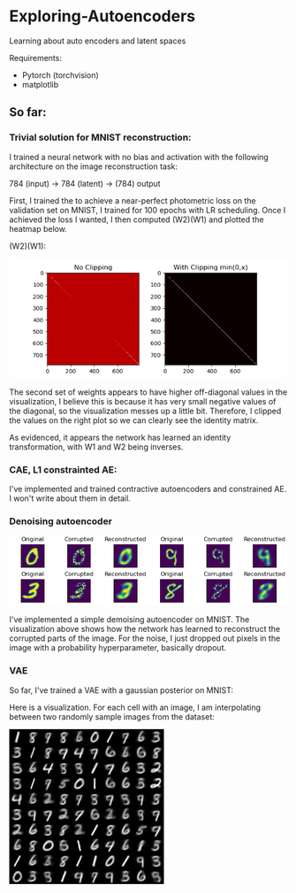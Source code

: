 # Exploring-Autoencoders
Learning about auto encoders and latent spaces

Requirements:
- Pytorch (torchvision)
- matplotlib



## So far:

### Trivial solution for MNIST reconstruction:

I trained a neural network with no bias and activation with the following architecture on the image reconstruction task:

784 (input) -> 784 (latent) -> (784) output


First, I trained the to achieve a near-perfect photometric loss on the validation set on MNIST, I trained for 100 epochs with LR scheduling. Once I achieved the loss I wanted,
I then computed (W2)(W1) and plotted the heatmap below. 

(W2)(W1):

![w2w1](https://github.com/AditMeh/Exploring-Autoencoders/blob/main/images/trivialsolution.png)

The second set of weights appears to have higher off-diagonal values in the visualization, I believe this is because it has very small negative values of the diagonal, so the
visualization messes up a little bit. Therefore, I clipped the values on the right plot so we can clearly see the identity matrix.



As evidenced, it appears the network has learned an identity transformation, with W1 and W2 being inverses. 

### CAE, L1 constrainted AE:
I've implemented and trained contractive autoencoders and constrained AE. I won't write about them in detail.


### Denoising autoencoder

![w2w1](https://github.com/AditMeh/Exploring-Autoencoders/blob/main/images/denoising.png)


I've implemented a simple demoising autoencoder on MNIST. The visualization above shows how the network has learned to reconstruct the corrupted parts of the image. For the noise, I just dropped out pixels in the image with a probability hyperparameter, basically dropout. 

### VAE

So far, I've trained a VAE with a gaussian posterior on MNIST:

Here is a visualization. For each cell with an image, I am interpolating between two randomly sample images from the dataset:

![w2w1](https://github.com/AditMeh/Exploring-Autoencoders/blob/main/images/test.gif)



